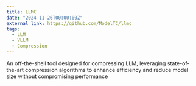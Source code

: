 ```yaml
---
title: LLMC
date: "2024-11-26T00:00:00Z"
external_link: https://github.com/ModelTC/llmc
tags:
  - LLM
  - VLLM
  - Compression
---
```


An off-the-shell tool designed for compressing LLM, leveraging state-of-the-art compression algorithms to enhance efficiency and reduce model size without compromising performance

<!--more-->
